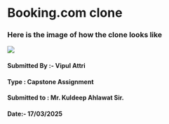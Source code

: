 # Booking.com clone 
 <h3>Here is the image of how the clone looks like </h3>
 <img src="https://i.ibb.co/TszWNJ9/Screenshot-from-2025-03-17-20-09-42.png">


 <h4>Submitted By :- Vipul Attri</h4>
 <h4>Type : Capstone Assignment</h4>
 <h4>Submitted to : Mr. Kuldeep Ahlawat Sir. </h4>
 <h4>Date:- 17/03/2025</h4>

